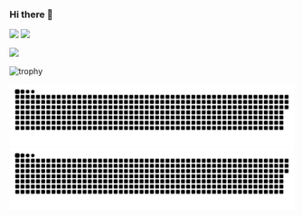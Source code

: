 ### Hi there 👋

![](https://github-profile-summary-cards.vercel.app/api/cards/stats?username=seno9jp)
![](https://github-profile-summary-cards.vercel.app/api/cards/repos-per-language?username=seno9jp)

![](https://github-profile-summary-cards.vercel.app/api/cards/profile-details?username=seno9jp)

![trophy](https://github-profile-trophy.vercel.app/?username=seno9jp&column=9&margin-w=20&margin-h=20)

![github contribution grid snake animation](https://raw.githubusercontent.com/seno9jp/seno9jp/output/github-contribution-grid-snake.svg#gh-light-mode-only)
![github contribution grid snake animation](https://raw.githubusercontent.com/seno9jp/seno9jp/output/github-contribution-grid-snake-dark.svg#gh-dark-mode-only)

<!--
**seno9jp/seno9jp** is a ✨ _special_ ✨ repository because its `README.md` (this file) appears on your GitHub profile.

Here are some ideas to get you started:

- 🔭 I’m currently working on ...
- 🌱 I’m currently learning ...
- 👯 I’m looking to collaborate on ...
- 🤔 I’m looking for help with ...
- 💬 Ask me about ...
- 📫 How to reach me: ...
- 😄 Pronouns: ...
- ⚡ Fun fact: ...
-->
